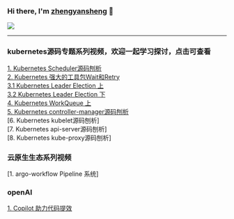 

### Hi there, I'm [zhengyansheng](https://space.bilibili.com/390694664) 👋 

<a href="https://github.com/zhengyansheng/">
  <!-- Change the `github-readme-stats.anuraghazra1.vercel.app` to `github-readme-stats.vercel.app`  -->
  <img align="center" src="https://github-readme-stats.anuraghazra1.vercel.app/api/top-langs/?username=zhengyansheng&layout=compact&theme=material-palenight" />
</a>

<br />

---


### kubernetes源码专题系列视频，欢迎一起学习探讨，点击可查看
[1. Kubernetes Scheduler源码刨析](https://www.bilibili.com/video/BV1V24y1G7Ak/?spm_id_from=333.999.0.0)  
[2. Kubernetes 强大的工具包Wait和Retry](https://www.bilibili.com/video/BV16k4y1j7ZV/?spm_id_from=333.999.0.0)    
[3.1 Kubernetes Leader Election 上](https://www.bilibili.com/video/BV1FX4y1m7xS/?spm_id_from=333.999.0.0)  
[3.2 Kubernetes Leader Election 下](https://www.bilibili.com/video/BV1pz4y187HJ/?spm_id_from=333.999.0.0)   
[4. Kubernetes WorkQueue 上](https://www.bilibili.com/video/BV1Yo4y1G7oe/?spm_id_from=333.999.0.0)   
[5. Kubernetes controller-manager源码刨析](https://edu.51cto.com/course/33979.html)  
[6. Kubernetes kubelet源码刨析]  
[7. Kubernetes api-server源码刨析]  
[8. Kubernetes kube-proxy源码刨析]  

### 云原生生态系列视频
[1. argo-workflow Pipeline 系统]  

### openAI
[1. Copilot 助力代码提效](https://www.bilibili.com/video/BV1a24y1M7Y1/?spm_id_from=333.999.0.0)  


